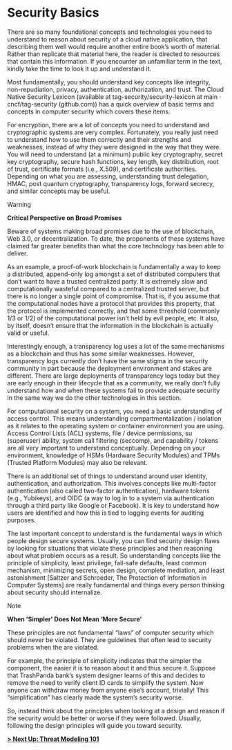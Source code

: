 # Security Basics

There are so many foundational concepts and technologies you need to understand to reason about security of a cloud native application, that describing them well would require another entire book’s worth of material.  Rather than replicate that material here, the reader is directed to resources that contain this information.  If you encounter an unfamiliar term in the text, kindly take the time to look it up and understand it.

Most fundamentally, you should understand key concepts like integrity, non-repudiation, privacy, authentication, authorization, and trust.  The Cloud Native Security Lexicon (available at tag-security/security-lexicon at main · cncf/tag-security (github.com)) has a quick overview of basic terms and concepts in computer security which covers these items.

For encryption, there are a lot of concepts you need to understand and cryptographic systems are very complex.  Fortunately, you really just need to understand how to use them correctly and their strengths and weaknesses, instead of why they were designed in the way that they were.  You will need to understand (at a minimum) public key cryptography, secret key cryptography, secure hash functions, key length, key distribution, root of trust, certificate formats (i.e., X.509), and certificate authorities.  Depending on what you are assessing, understanding trust delegation, HMAC, post quantum cryptography, transparency logs, forward secrecy, and similar concepts may be useful.

>[!WARNING]
> **Critical Perspective on Broad Promises**
>
> Beware of systems making broad promises due to the use of blockchain, Web 3.0, or decentralization. To date, the proponents of these systems have claimed far greater benefits than what the core technology has been able to deliver.

As an example, a proof-of-work blockchain is fundamentally a way to keep a distributed, append-only log amongst a set of distributed computers that don’t want to have a trusted centralized party.  It is extremely slow and computationally wasteful compared to a centralized trusted server, but there is no longer a single point of compromise.  That is, if you assume that the computational nodes have a protocol that provides this property, that the protocol is implemented correctly, and that some threshold (commonly 1/3 or 1/2) of the computational power isn’t held by evil people, etc.  It also, by itself, doesn’t ensure that the information in the blockchain is actually valid or useful.

Interestingly enough, a transparency log uses a lot of the same mechanisms as a blockchain and thus has some similar weaknesses.  However, transparency logs currently don’t have the same stigma in the security community in part because the deployment environment and stakes are different.  There are large deployments of transparency logs today but they are early enough in their lifecycle that as a community, we really don’t fully understand how and when these systems fail to provide adequate security in the same way we do the other technologies in this section.

For computational security on a system, you need a basic understanding of access control.  This means understanding compartmentalization / isolation as it relates to the operating system or container environment you are using.  Access Control Lists (ACL) systems, file / device permissions, su (superuser) ability, system call filtering (seccomp), and capability / tokens are all very important to understand conceptually.  Depending on your environment, knowledge of HSMs (Hardware Security Modules) and TPMs (Trusted Platform Modules) may also be relevant.

There is an additional set of things to understand around user identity, authentication, and authorization.  This involves concepts like multi-factor authentication (also called two-factor authentication), hardware tokens (e.g., Yubikeys), and OIDC (a way to log in to a system via authentication through a third party like Google or Facebook).  It is key to understand how users are identified and how this is tied to logging events for auditing purposes.

The last important concept to understand is the fundamental ways in which people design secure systems.  Usually, you can find security design flaws by looking for situations that violate these principles and then reasoning about what problem occurs as a result.  So understanding concepts like the principle of simplicity, least privilege, fail-safe defaults, least common mechanism, minimizing secrets, open design, complete mediation, and least astonishment [Saltzer and Schroeder,  The  Protection of  Information in Computer Systems] are really fundamental and things every person thinking about security should internalize.

> [!NOTE]
> **When 'Simpler' Does Not Mean ‘More Secure’**
>
> These principles are not fundamental “laws” of computer security which should never be violated. They are guidelines that often lead to security problems when the are violated.

For example, the principle of simplicity indicates that the simpler the component, the easier it is to reason about it and thus secure it.  Suppose that TrashPanda bank’s system designer learns of this and decides to remove the need to verify client ID cards to simplify the system.  Now anyone can withdraw money from anyone else’s account, trivially!  This “simplification” has clearly made the system’s security worse.

So, instead think about the principles when looking at a design and reason if the security would be better or worse if they were followed.  Usually, following the design principles will guide you toward security.

**[> Next Up: Threat Modeling 101](./threat-modelling-101.md)**